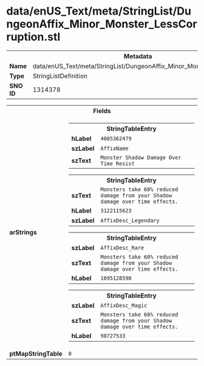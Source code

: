 <h1>data/enUS_Text/meta/StringList/DungeonAffix_Minor_Monster_LessCorruption.stl</h1><table><tr><th colspan="100%">Metadata</th></tr><tr><td><b>Name</b></td><td>data/enUS_Text/meta/StringList/DungeonAffix_Minor_Monster_LessCorruption.stl</td></tr><tr><td><b>Type</b></td><td>StringListDefinition</td></tr><tr><td><b>SNO ID</b></td><td>1314378</td></tr></table>

<table><tr><th colspan="100%">Fields</th></tr><tr><td><b>arStrings</b></td><td><table><tr><th colspan="100%">StringTableEntry</th></tr><tr><td><b>hLabel</b></td><td><code>4005362479</code></td></tr><tr><td><b>szLabel</b></td><td><code>AffixName</code></td></tr><tr><td><b>szText</b></td><td><code>Monster Shadow Damage Over Time Resist</code></td></tr></table>


<table><tr><th colspan="100%">StringTableEntry</th></tr><tr><td><b>szText</b></td><td><code>Monsters take 60% reduced damage from your Shadow damage over time effects.</code></td></tr><tr><td><b>hLabel</b></td><td><code>3122115623</code></td></tr><tr><td><b>szLabel</b></td><td><code>AffixDesc_Legendary</code></td></tr></table>


<table><tr><th colspan="100%">StringTableEntry</th></tr><tr><td><b>szLabel</b></td><td><code>AffixDesc_Rare</code></td></tr><tr><td><b>szText</b></td><td><code>Monsters take 60% reduced damage from your Shadow damage over time effects.</code></td></tr><tr><td><b>hLabel</b></td><td><code>1695128598</code></td></tr></table>


<table><tr><th colspan="100%">StringTableEntry</th></tr><tr><td><b>szLabel</b></td><td><code>AffixDesc_Magic</code></td></tr><tr><td><b>szText</b></td><td><code>Monsters take 60% reduced damage from your Shadow damage over time effects.</code></td></tr><tr><td><b>hLabel</b></td><td><code>98727533</code></td></tr></table>


</td></tr><tr><td><b>ptMapStringTable</b></td><td><code>0</code></td></tr></table>

